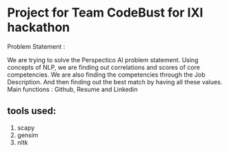 # Project for Team CodeBust for IXI hackathon 
Problem Statement : 

We are trying to solve the Perspectico AI problem statement. Using concepts of NLP, we are finding out correlations and scores of core competencies. We are also finding the competencies through the Job Description. And then finding out the best match by having all these values. 
Main functions : Github, Resume and Linkedin 

## tools used:
1. scapy
2. gensim
3. nltk
